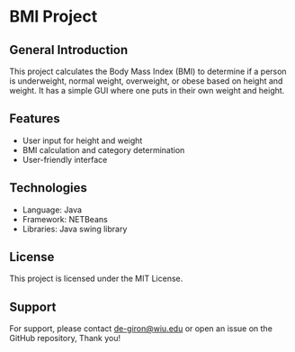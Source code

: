 # BMI Project

## General Introduction
This project calculates the Body Mass Index (BMI) to determine if a person is underweight, normal weight, overweight, or obese based on height and weight. It has a simple GUI where one puts in their own weight and height. 

## Features
- User input for height and weight
- BMI calculation and category determination
- User-friendly interface

## Technologies
- Language: Java
- Framework: NETBeans
- Libraries: Java swing library

## License
This project is licensed under the MIT License.

## Support
For support, please contact de-giron@wiu.edu or open an issue on the GitHub repository, Thank you!

 
